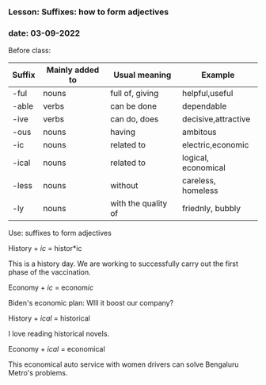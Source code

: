 ### Lesson: Suffixes: how to form adjectives
### date: 03-09-2022
 Before class: 

| Suffix | Mainly added to |  Usual meaning |  Example |
| ------ | --------------- | -------------- | -------- |
| -ful   | nouns           | full of, giving | helpful,useful |
| -able  | verbs           | can be done     | dependable     |
| -ive   | verbs           | can do, does    | decisive,attractive |
| -ous   | nouns           | having          | ambitous            | 
| -ic    | nouns           | related to       | electric,economic   |
| -ical  | nouns           | related to      | logical, economical  |
| -less  | nouns           | without         | careless, homeless   |
| -ly    | nouns           | with the quality of | friednly, bubbly |

Use: suffixes to form adjectives

History + *ic* = histor*ic

This is a history day. We are working to successfully carry out the first phase of the vaccination.

Economy + *ic* = econom*ic*

Biden's economic plan: WIll it boost our company?

History + *ical* = historical

I love reading historical novels.

Economy + *ical* = economical

This economical auto service with women drivers
can solve Bengaluru Metro's problems.


